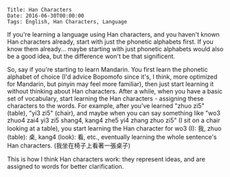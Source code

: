     Title: Han Characters
    Date: 2016-06-30T00:00:00
    Tags: English, Han Characters, Language

If you're learning a language using Han characters, and you haven't known Han characters already, start with just the phonetic alphabets first. If you know them already... maybe starting with just phonetic alphabets would also be a good idea, but the difference won't be that significent.

So, say if you're starting to learn Mandarin. You first learn the phonetic alphabet of choice (I'd advice Bopomofo since it's, I think, more optimized for Mandarin, but pinyin may feel more familiar), then just start learning it without thinking about Han characters.
After a while, when you have a basic set of vocabulary, start learning the Han characters - assigning these characters to the words. For example, after you've learned "zhuo zi5"(table), "yi3 zi5" (chair), and maybe when you can say something like "wo3 zhuo4 zai4 yi3 zi5 shang4, kang4 zhe5 yi4 zhang zhuo zi5" (I sit on a chair looking at a table), you start learning the Han character for wo3 (I): 我, zhuo (table): 桌, kang4 (look): 看, etc., eventually learning the whole sentence's Han characters. (我坐在椅子上看著一張桌子)

This is how I think Han characters work: they represent ideas, and are assigned to words for better clarification.
